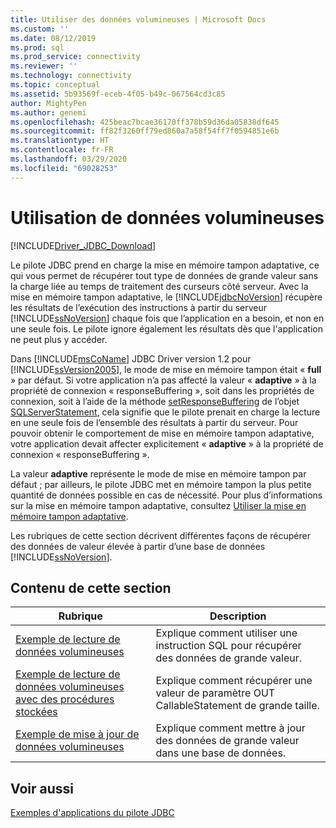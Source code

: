 ```yaml
---
title: Utiliser des données volumineuses | Microsoft Docs
ms.custom: ''
ms.date: 08/12/2019
ms.prod: sql
ms.prod_service: connectivity
ms.reviewer: ''
ms.technology: connectivity
ms.topic: conceptual
ms.assetid: 5b93569f-eceb-4f05-b49c-067564cd3c85
author: MightyPen
ms.author: genemi
ms.openlocfilehash: 425beac7bcae36170ff378b59d36da05838df645
ms.sourcegitcommit: ff82f3260ff79ed860a7a58f54ff7f0594851e6b
ms.translationtype: HT
ms.contentlocale: fr-FR
ms.lasthandoff: 03/29/2020
ms.locfileid: "69028253"
---
```

# <a name="working-with-large-data"></a>Utilisation de données volumineuses

[!INCLUDE[Driver_JDBC_Download](../../../includes/driver_jdbc_download.md)]

Le pilote JDBC prend en charge la mise en mémoire tampon adaptative, ce qui vous permet de récupérer tout type de données de grande valeur sans la charge liée au temps de traitement des curseurs côté serveur. Avec la mise en mémoire tampon adaptative, le [!INCLUDE[jdbcNoVersion](../../../includes/jdbcnoversion_md.md)] récupère les résultats de l’exécution des instructions à partir du serveur [!INCLUDE[ssNoVersion](../../../includes/ssnoversion-md.md)] chaque fois que l’application en a besoin, et non en une seule fois. Le pilote ignore également les résultats dès que l'application ne peut plus y accéder.  
  
Dans [!INCLUDE[msCoName](../../../includes/msconame_md.md)] JDBC Driver version 1.2 pour [!INCLUDE[ssVersion2005](../../../includes/ssversion2005-md.md)], le mode de mise en mémoire tampon était « **full** » par défaut. Si votre application n’a pas affecté la valeur « **adaptive** » à la propriété de connexion « responseBuffering », soit dans les propriétés de connexion, soit à l’aide de la méthode [setResponseBuffering](../../../connect/jdbc/reference/setresponsebuffering-method-sqlserverstatement.md) de l’objet [SQLServerStatement](../../../connect/jdbc/reference/sqlserverstatement-class.md), cela signifie que le pilote prenait en charge la lecture en une seule fois de l’ensemble des résultats à partir du serveur. Pour pouvoir obtenir le comportement de mise en mémoire tampon adaptative, votre application devait affecter explicitement « **adaptive** » à la propriété de connexion « responseBuffering ».  
  
La valeur **adaptive** représente le mode de mise en mémoire tampon par défaut ; par ailleurs, le pilote JDBC met en mémoire tampon la plus petite quantité de données possible en cas de nécessité. Pour plus d’informations sur la mise en mémoire tampon adaptative, consultez [Utiliser la mise en mémoire tampon adaptative](../../../connect/jdbc/using-adaptive-buffering.md).  
  
Les rubriques de cette section décrivent différentes façons de récupérer des données de valeur élevée à partir d’une base de données [!INCLUDE[ssNoVersion](../../../includes/ssnoversion-md.md)].  
  
## <a name="in-this-section"></a>Contenu de cette section  
  
| Rubrique                                                                                                                         | Description                                                              |
| ----------------------------------------------------------------------------------------------------------------------------- | ------------------------------------------------------------------------ |
| [Exemple de lecture de données volumineuses](../../../connect/jdbc/code-samples/reading-large-data-sample.md)                                               | Explique comment utiliser une instruction SQL pour récupérer des données de grande valeur.       |
| [Exemple de lecture de données volumineuses avec des procédures stockées](../../../connect/jdbc/code-samples/reading-large-data-with-stored-procedures-sample.md) | Explique comment récupérer une valeur de paramètre OUT CallableStatement de grande taille. |
| [Exemple de mise à jour de données volumineuses](../../../connect/jdbc/code-samples/updating-large-data-sample.md)                                             | Explique comment mettre à jour des données de grande valeur dans une base de données.                |
  
## <a name="see-also"></a>Voir aussi

[Exemples d'applications du pilote JDBC](../../../connect/jdbc/code-samples/sample-jdbc-driver-applications.md)  
  
